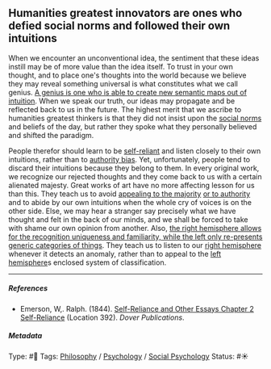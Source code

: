 ## Humanities greatest innovators are ones who defied social norms and followed their own intuitions

When we encounter an unconventional idea, the sentiment that these ideas instill may be of more value than the idea itself. To trust in your own thought, and to place one's thoughts into the world because we believe they may reveal something universal is what constitutes what we call genius. [A genius is one who is able to create new semantic maps out of intuition](A%20genius%20is%20one%20who%20is%20able%20to%20create%20new%20semantic%20maps%20out%20of%20intuition.md). When we speak our truth, our ideas may propagate and be reflected back to us in the future. The highest merit that we ascribe to humanities greatest thinkers is that they did not insist upon the [social norms](Social%20norms.md) and beliefs of the day, but rather they spoke what they personally believed and shifted the paradigm. 

People therefor should learn to be [self-reliant](Self-reliance.md) and listen closely to their own intuitions, rather than to [authority bias](Authority%20bias.md). Yet, unfortunately, people tend to discard their intuitions because they belong to them. In every original work, we recognize our rejected thoughts and they come back to us with a certain alienated majesty. Great works of art have no more affecting lesson for us than this. They teach us to avoid [appealing to the majority](Appeal%20to%20majority.md) [or to authority](Appeal%20to%20authority.md) and to abide by our own intuitions when the whole cry of voices is on the other side. Else, we may hear a stranger say precisely what we have thought and felt in the back of our minds, and we shall be forced to take with shame our own opinion from another. Also, [the right hemisphere allows for the recognition uniqueness and familiarity, while the left only re-presents generic categories of things](The%20right%20hemisphere%20allows%20for%20the%20recognition%20uniqueness%20and%20familiarity,%20while%20the%20left%20only%20re-presents%20generic%20categories%20of%20things.md). They teach us to listen to our [right hemisphere](Right%20hemisphere.md) whenever it detects an anomaly, rather than to appeal to the [left hemisphere](Left%20hemisphere.md)s enclosed system of classification. 

---

##### References

* Emerson, W,. Ralph. (1844). [Self-Reliance and Other Essays Chapter 2 Self-Reliance](Self-Reliance%20and%20Other%20Essays%20Chapter%202%20Self-Reliance.md) (Location 392). *Dover Publications*.

##### Metadata

Type: #🔴 
Tags: [Philosophy](Philosophy.md) / [Psychology](Psychology.md) / [Social Psychology](Social%20Psychology.md)
Status: #☀️ 
